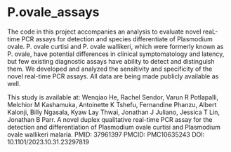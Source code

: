 # P.ovale_assays
The code in this project accompanies an analysis to evaluate novel reaL-time PCR assays for detection and species differentiate of Plasmodium ovale. P. ovale curtisi and P. ovale wallikeri, which were formerly known as P. ovale, have potential differences in clinical symptomatology and latency, but few existing diagnostic assays have ability to detect and distinguish them. We developed and analyzed the sensitivity and specificity of the novel real-time PCR assays. All data are being made publicly available as well.

This study is available at: Wenqiao He, Rachel Sendor, Varun R Potlapalli, Melchior M Kashamuka, Antoinette K Tshefu, Fernandine Phanzu, Albert Kalonji, Billy Ngasala, Kyaw Lay Thwai, Jonathan J Juliano, Jessica T Lin, Jonathan B Parr. A novel duplex qualitative real-time PCR assay for the detection and differentiation of Plasmodium ovale curtisi and Plasmodium ovale wallikeri malaria. PMID: 37961397 PMCID: PMC10635243 DOI: 10.1101/2023.10.31.23297819
